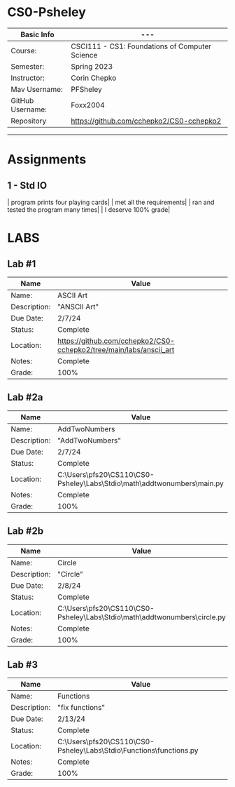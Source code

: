 # CS0-Psheley

| Basic Info | --- |
| --- | ---|
| Course: | CSCI111 - CS1: Foundations of Computer Science |
| Semester: | Spring 2023 |
| Instructor: | Corin Chepko |
| Mav Username: | PFSheley |
| GitHub Username: | Foxx2004 |
| Repository | https://github.com/cchepko2/CS0-cchepko2 |

_______________________________________________________________________________________________________________
# Assignments

## 1 - Std IO
| program prints four playing cards|
| met all the requirements|
| ran and tested the program many times|
| I deserve 100% grade|


# LABS

## Lab #1
| Name | Value |
| --- | --- |
| Name: | ASCII Art |
| Description: | "ANSCII Art" |
| Due Date: | 2/7/24 |
| Status: | Complete |
| Location: | https://github.com/cchepko2/CS0-cchepko2/tree/main/labs/anscii_art |
| Notes: | Complete |
| Grade: | 100% |

## Lab #2a
| Name | Value |
| --- | --- |
| Name: | AddTwoNumbers |
| Description: | "AddTwoNumbers" |
| Due Date: | 2/7/24 |
| Status: | Complete |
| Location: | C:\Users\pfs20\CS110\CS0-Psheley\Labs\Stdio\math\addtwonumbers\main.py |
| Notes: | Complete |
| Grade: | 100% |

## Lab #2b
| Name | Value |
| --- | --- |
| Name: | Circle |
| Description: | "Circle" |
| Due Date: | 2/8/24 |
| Status: | Complete |
| Location: | C:\Users\pfs20\CS110\CS0-Psheley\Labs\Stdio\math\addtwonumbers\circle.py |
| Notes: | Complete |
| Grade: | 100% |

## Lab #3
| Name | Value |
| --- | --- |
| Name: | Functions |
| Description: | "fix functions" |
| Due Date: | 2/13/24 |
| Status: | Complete |
| Location: |C:\Users\pfs20\CS110\CS0-Psheley\Labs\Stdio\Functions\functions.py|
| Notes: | Complete |
| Grade: | 100% |

